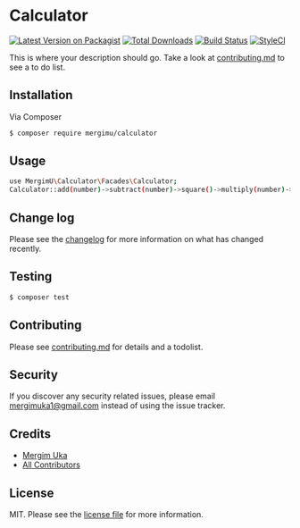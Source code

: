 # Calculator

[![Latest Version on Packagist][ico-version]][link-packagist]
[![Total Downloads][ico-downloads]][link-downloads]
[![Build Status][ico-travis]][link-travis]
[![StyleCI][ico-styleci]][link-styleci]

This is where your description should go. Take a look at [contributing.md](contributing.md) to see a to do list.

## Installation

Via Composer

``` bash
$ composer require mergimu/calculator
```

## Usage
```bash
use MergimU\Calculator\Facades\Calculator;
Calculator::add(number)->subtract(number)->square()->multiply(number)->getResult()
```

## Change log

Please see the [changelog](changelog.md) for more information on what has changed recently.

## Testing

``` bash
$ composer test
```

## Contributing

Please see [contributing.md](contributing.md) for details and a todolist.

## Security

If you discover any security related issues, please email mergimuka1@gmail.com instead of using the issue tracker.

## Credits

- [Mergim Uka][link-author]
- [All Contributors][link-contributors]

## License

MIT. Please see the [license file](license.md) for more information.

[ico-version]: https://img.shields.io/packagist/v/mergimu/calculator.svg?style=flat-square
[ico-downloads]: https://img.shields.io/packagist/dt/mergimu/calculator.svg?style=flat-square
[ico-travis]: https://img.shields.io/travis/mergimu/calculator/master.svg?style=flat-square
[ico-styleci]: https://styleci.io/repos/12345678/shield

[link-packagist]: https://packagist.org/packages/mergimu/calculator
[link-downloads]: https://packagist.org/packages/mergimu/calculator
[link-travis]: https://travis-ci.org/mergimu/calculator
[link-styleci]: https://styleci.io/repos/12345678
[link-author]: https://github.com/MergimUkaa
[link-contributors]: ../../contributors
